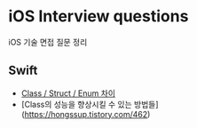 # iOS Interview questions
iOS 기술 면접 질문 정리

## Swift
- [Class / Struct / Enum 차이](https://hongssup.tistory.com/337)
- [Class의 성능을 향상시킬 수 있는 방법들] (https://hongssup.tistory.com/462)
